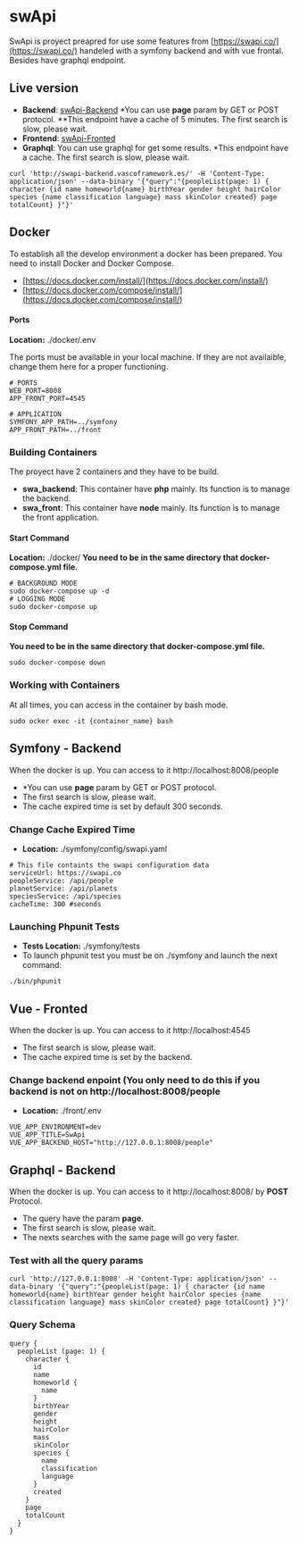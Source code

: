 # swApi
SwApi is proyect preapred for use some features from [https://swapi.co/](https://swapi.co/) handeled with a symfony backend
and with vue frontal. Besides have graphql endpoint.

## Live version
- **Backend**: [swApi-Backend](http://swapi-backend.vascoframework.es/people) *You can use **page** param by GET or POST protocol. **This endpoint have a cache of 5 minutes. The first search is slow, please wait.
- **Frontend**: [swApi-Fronted](http://swapi-front.vascoframework.es/) 
- **Graphql**: You can use graphql for get some results. *This endpoint have a cache. The first search is slow, please wait.

```
curl 'http://swapi-backend.vascoframework.es/' -H 'Content-Type: application/json' --data-binary '{"query":"{peopleList(page: 1) { character {id name homeworld{name} birthYear gender height hairColor species {name classification language} mass skinColor created} page totalCount} }"}'
```

## Docker
To establish all the develop environment a docker has been prepared. You need to install Docker and Docker Compose.

- [https://docs.docker.com/install/](https://docs.docker.com/install/)
- [https://docs.docker.com/compose/install/](https://docs.docker.com/compose/install/)

#### Ports
**Location:** ./docker/.env

The ports must be available in your local machine. If they are not availaible, change them here for a proper functioning.

```
# PORTS
WEB_PORT=8008
APP_FRONT_PORT=4545

# APPLICATION
SYMFONY_APP_PATH=../symfony
APP_FRONT_PATH=../front
```

### Building Containers
The proyect have 2 containers and they have to be build.
- **swa_backend**:  This container have **php** mainly. Its function is to manage the backend.
-  **swa_front**:  This container have **node** mainly. Its function is to manage the front application.

#### Start Command
**Location:** ./docker/
**You need to be in the same directory that docker-compose.yml file.**

```
# BACKGROUND MODE
sudo docker-compose up -d 
# LOGGING MODE
sudo docker-compose up
```
#### Stop Command
**You need to be in the same directory that docker-compose.yml file.**

```
sudo docker-compose down
```

### Working with Containers
At all times, you can access in the container by bash mode.

```
sudo ocker exec -it {container_name} bash
```

## Symfony - Backend
When the docker is up. You can access to it http://localhost:8008/people
- *You can use **page** param by GET or POST protocol.
- The first search is slow, please wait.
- The cache expired time is set by default 300 seconds.

### Change Cache Expired Time
- **Location:** ./symfony/config/swapi.yaml

```
# This file containts the swapi configuration data
serviceUrl: https://swapi.co
peopleService: /api/people
planetService: /api/planets
speciesService: /api/species
cacheTime: 300 #seconds
```

### Launching Phpunit Tests
- **Tests Location:** ./symfony/tests
- To launch phpunit test you must be on ./symfony and launch the next command:
```
./bin/phpunit 
```

## Vue - Fronted
When the docker is up. You can access to it http://localhost:4545
- The first search is slow, please wait.
- The cache expired time is set by the backend.

### Change backend enpoint (You only need to do this if you backend is not on http://localhost:8008/people
- **Location:** ./front/.env

```
VUE_APP_ENVIRONMENT=dev
VUE_APP_TITLE=SwApi
VUE_APP_BACKEND_HOST="http://127.0.0.1:8008/people"
```

## Graphql - Backend
When the docker is up. You can access to it http://localhost:8008/ by **POST** Protocol.
- The query have the param **page**.
- The first search is slow, please wait.
- The nexts searches with the same page will go very faster.

### Test with all the query params
```
curl 'http://127.0.0.1:8008' -H 'Content-Type: application/json' --data-binary '{"query":"{peopleList(page: 1) { character {id name homeworld{name} birthYear gender height hairColor species {name classification language} mass skinColor created} page totalCount} }"}'
```

### Query Schema
```
query {
  peopleList (page: 1) {
    character {
      id
      name
      homeworld {
        name
      }
      birthYear
      gender
      height
      hairColor
      mass
      skinColor
      species {
        name
        classification
        language
      }
      created
    }
    page
    totalCount
  }
}
```

